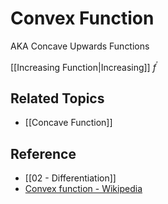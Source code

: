 # Convex Function

AKA Concave Upwards Functions

[[Increasing Function|Increasing]] $f^{\prime}$

## Related Topics

- [[Concave Function]]

## Reference

- [[02 - Differentiation]]
- [Convex function - Wikipedia](https://en.wikipedia.org/wiki/Convex_function)
